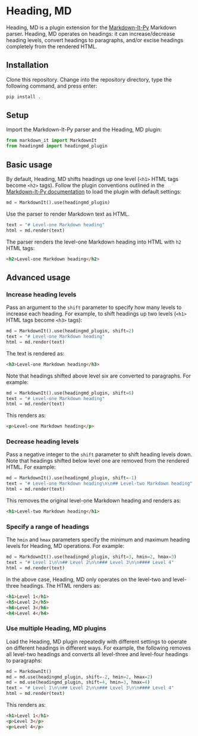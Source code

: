 # Heading, MD

Heading, MD is a plugin extension for the [Markdown-It-Py][mditpy] Markdown parser. Heading, MD operates on headings: it can increase/decrease heading levels, convert headings to paragraphs, and/or excise headings completely from the rendered HTML.

## Installation

Clone this repository. Change into the repository directory, type the following command, and press enter:

```bash
pip install .
```

## Setup

Import the Markdown-It-Py parser and the Heading, MD plugin:

```python
from markdown_it import MarkdownIt
from headingmd import headingmd_plugin
```

## Basic usage

By default, Heading, MD shifts headings up one level (`<h1>` HTML tags become `<h2>` tags). Follow the plugin conventions outlined in the [Markdown-It-Py documentation][mditpy-doc-plugins] to load the plugin with default settings:

```python
md = MarkdownIt().use(headingmd_plugin)
```

Use the parser to render Markdown text as HTML.

```python
text = "# Level-one Markdown heading"
html = md.render(text)
```

The parser renders the level-one Markdown heading into HTML with `h2` HTML tags:

```html
<h2>Level-one Markdown heading</h2>
```

## Advanced usage

### Increase heading levels

Pass an argument to the `shift` parameter to specify how many levels to increase each heading. For example, to shift headings up two levels (`<h1>` HTML tags become `<h3>` tags):

```python
md = MarkdownIt().use(headingmd_plugin, shift=2)
text = "# Level-one Markdown heading"
html = md.render(text)
```

The text is rendered as:

```html
<h3>Level-one Markdown heading</h3>
```

Note that headings shifted above level six are converted to paragraphs. For example:

```python
md = MarkdownIt().use(headingmd_plugin, shift=6)
text = "# Level-one Markdown heading"
html = md.render(text)
```

This renders as:

```html
<p>Level-one Markdown heading</p>
```

### Decrease heading levels

Pass a negative integer to the `shift` parameter to shift heading levels down. Note that headings shifted below level one are removed from the rendered HTML. For example:

```python
md = MarkdownIt().use(headingmd_plugin, shift=-1)
text = "# Level-one Markdown heading\n\n## Level-two Markdown heading"
html = md.render(text)
```

This removes the original level-one Markdown heading and renders as:

```html
<h1>Level-two Markdown heading</h1>
```

### Specify a range of headings

The `hmin` and `hmax` parameters specify the minimum and maximum heading levels for Heading, MD operations. For example:

```python
md = MarkdownIt().use(headingmd_plugin, shift=3, hmin=2, hmax=3)
text = "# Level 1\n\n## Level 2\n\n### Level 3\n\n#### Level 4"
html = md.render(text)
```

In the above case, Heading, MD only operates on the level-two and level-three headings. The HTML renders as:

```html
<h1>Level 1</h1>
<h5>Level 2</h5>
<h6>Level 3</h6>
<h4>Level 4</h4>
```

### Use multiple Heading, MD plugins

Load the Heading, MD plugin repeatedly with different settings to operate on different headings in different ways. For example, the following removes all level-two headings and converts all level-three and level-four headings to paragraphs:

```python
md = MarkdownIt()
md = md.use(headingmd_plugin, shift=-2, hmin=2, hmax=2)
md = md.use(headingmd_plugin, shift=4, hmin=3, hmax=4)
text = "# Level 1\n\n## Level 2\n\n### Level 3\n\n#### Level 4"
html = md.render(text)
```

This renders as:

```html
<h1>Level 1</h1>
<p>Level 3</p>
<p>Level 4</p>
```

[mditpy]: https://markdown-it-py.readthedocs.io/en/latest/
    "Markdown-It-Py"

[mditpy-doc-plugins]: https://markdown-it-py.readthedocs.io/en/latest/plugins.html
    "Markdown-It-Py: Plugin Extensions"


